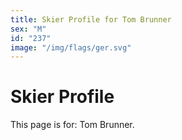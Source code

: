 ```yaml
---
title: Skier Profile for Tom Brunner
sex: "M"
id: "237"
image: "/img/flags/ger.svg" 
---
```


# Skier Profile

This page is for: Tom Brunner.
    